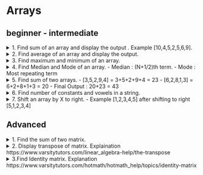 # Arrays

## beginner - intermediate


<!-- Question 1 -->

 <details>

  <summary>
      1. Find sum of an array and display the output . Example [10,4,5,2,5,6,9].

  </summary>


-  `index.js`

```javascript
const array = [10, 4, 5, 2, 5, 6, 9];
 
 const sum = (arr) => {
    let ans = 0; 
    for(let i = 0; i < arr.length; i++){
       ans += arr[i]; 
    }
    return ans;
}

sum(array);  // 41
```

</details>


<!-- Question 2 -->

 <details>

  <summary>
      2. Find average of an array and display the output.

  </summary>


-  `index.js`

```javascript
const array = [10, 4, 5, 2, 5, 6, 9];
 
const average = (arr) => {
    let ans = 0; 
    for(let i = 0; i < arr.length; i++){
       ans += arr[i]; 
    }
    return (ans / arr.length).toFixed(2);
}
                                  
average(array);  // 5.86

```

</details>


<!-- Question 3 -->

 <details>

  <summary>
      3. Find maximum and minimum of an array.

  </summary>


-  `index.js`

```javascript
const array = [10, 4, 5, 2, 5, 6, 9];
 
 const minMax = (arr) => {
    let max = arr[0];
    let min = arr[0];
    for(let i = 1; i < arr.length; i++){
      if(arr[i] > max) {
        max = arr[i];
      }
      if(arr[i] < min){
        min = arr[i];
      }
      
    }
    return {max, min};
}
                       
minMax(array);   // {min: 2, max: 10}

```

</details>


<!-- Question 4 -->

 <details>

  <summary>
      4. Find Median and Mode of an array.
    - Median : (N+1/2)th term.
    - Mode : Most repeating term
  </summary>


-  `index.js`

```javascript
const array = [2, 3, 5, 8, 9, 17, 27, 27, 27,  33, 42, 45, 47, 49];
 
 const mediumMode = (arr) => {
   let medium = arr[parseInt((arr.length + 1) / 2)];
    let bestElem = arr[0] ;
   let bestStreak = 1;
   let currElem = arr[0];
   let currStreak = 1;
  for (let i = 1; i < arr.length; i++) {
    if(arr[i-1] != arr[i] ){
      if(currStreak >  bestStreak){
        bestStreak = currStreak;
        bestElem = currElem; 
      } 
      
        currStreak = 0;
        currElem = arr[i];
      
    }
    currStreak++;
  }
   const mode = currStreak > bestStreak ? currElem : bestElem;
   
    return {medium, mode};
}
  
  mediumMode(array);  // {medium: 27, mode: 27}

```

</details>


<!-- Question 5 -->

 <details>

  <summary>
      5. Find sum of two arrays.
    - [3,5,2,9,4] = 3+5+2+9+4 = 23
    - [6,2,8,1,3] = 6+2+8+1+3 = 20
    - Final Output : 20+23 = 43
  </summary>


-  `index.js`

```javascript
const array = [10, 4, 5, 2, 5, 6, 9];
const array1 = [10, 14, 5, 2, 15, 6, 9];
 
 const sum = (arr) => {
    let ans = 0; 
    for(let i = 0; i < arr.length; i++){
       ans += arr[i]; 
    }
    return ans;
}

sum(array) + sum(array1);  // 102

```

</details>


<!-- Question 6 -->

 <details>

  <summary>
      6. Find number of constants and vowels in a string.

  </summary>


-  `index.js`

```javascript
let str = "my name is sanyam jain"
const string = (str) => {
  let vowels = 0;
  let consonants = 0;
  for (i = 0; i < str.length; i++) {
    ch = str[i];
    if (ch == 'a' || ch == 'e'
      || ch == 'i' || ch == 'o'
      || ch == 'u' || ch == 'A'
      || ch == 'E' || ch == 'I'
      || ch == 'O' || ch == 'U'){
      vowels++;
     }
    else if (ch == ' ') continue;
    else {
      consonants++;
    }
  }

  return { vowels, consonants };
}
string(str);   // { vowels: 7, consonants: 11 }  

```

</details>


<!-- Question 7 -->

 <details>

  <summary>
      7. Shift an array by X to right.
    - Example [1,2,3,4,5] after shifting to right [5,1,2,3,4]
  </summary>


-  `index.js`

```javascript
const array = [1, 2, 3, 4, 5];
const shift = (array, n) => {
  for (let i = 0; i < n; i++) {
    let num = array[array.length - 1];
    array.pop();
    array.unshift(num);
  }
  return array;
}
shift(array, 2);     // [ 3, 4, 5, 1, 2 ]

```

</details>


## Advanced

<!-- Question 1 -->

 <details>

  <summary>
      1. Find the sum of two matrix.
  </summary>


-  `index.js`

```javascript
const array = [[1, 2, 3, 4, 5], [1, 2, 3, 4, 5], [1, 2, 3, 4, 5]];
const array1 = [[1, 2, 3, 4, 5], [1, 2, 3, 4, 5], [1, 2, 3, 4, 5]];
const sum = (array, array1) => {
  if (array.length != array1.length) return "Matrix have different row length"
  if (array[0].length != array1[0].length) return "Matrix have different col length"
  let row = array.length;
  let col = array[0].length;
  for (let r = 0; r < row; r++) {
    for (let c = 0; c < col; c++) {
      array[r][c] += array1[r][c];
    }
  }
  return array;
}
sum(array, array1);     // [ [ 2, 4, 6, 8, 10 ], [ 2, 4, 6, 8, 10 ], [ 2, 4, 6, 8, 10 ] ]  

```

</details>


<!-- Question 2 -->

 <details>

  <summary>
      2. Display transpose of matrix. Explaination https://www.varsitytutors.com/linear_algebra-help/the-transpose 
  </summary>


-  `index.js`

```javascript
const array = [[1, 2, 3, 4, 5], [1, 2, 3, 4, 5], [1, 2, 3, 4, 5]];

const transpose = (A) =>  {
    let result = [];
    
    for(let i= 0; i<A[0].length; i++){
        let currentCol = []
        for(let j=0; j<A.length; j++){
            currentCol.push(A[j][i])
        }
        result.push(currentCol);
    }
    return result
};
transpose(array);   //[ [ 1, 1, 1 ], [ 2, 2, 2 ], [ 3, 3, 3 ], [ 4, 4, 4 ], [ 5, 5, 5 ] ]v

```

</details>


<!-- Question 3 -->

 <details>

  <summary>
      3.Find Identity matrix. Explanation https://www.varsitytutors.com/hotmath/hotmath_help/topics/identity-matrix
  </summary>


-  `index.js`

```javascript
const arr = [
   [1, 0, 0],
   [0, 1, 0],
   [0, 0, 1]
];
const identity = (array) => {
  for (let i = 0; i < array.length; i++) {
    for (let j = 0; j < array.length; j++) {
      if (i === j) {
        if ((array[i][j] === 1)) continue;
        else return false;
      } else {
        if (array[i][j] === 0) {
          continue;
        } else {
          return false;
        }
      }
    }
  }
  return true;
};


identity(arr);  // true

```

</details>
